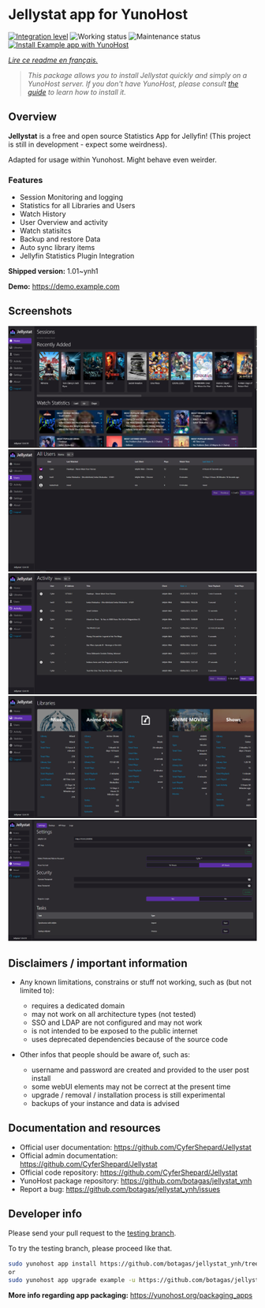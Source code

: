 # Jellystat app for YunoHost

[![Integration level](https://dash.yunohost.org/integration/example.svg)](https://dash.yunohost.org/appci/app/jellystat) ![Working status](https://ci-apps.yunohost.org/ci/badges/example.status.svg) ![Maintenance status](https://ci-apps.yunohost.org/ci/badges/jellystat.maintain.svg)  
[![Install Example app with YunoHost](https://install-app.yunohost.org/install-with-yunohost.svg)](https://install-app.yunohost.org/?app=jellystat)

*[Lire ce readme en français.](./README_fr.md)*

> *This package allows you to install Jellystat quickly and simply on a YunoHost server.
If you don't have YunoHost, please consult [the guide](https://yunohost.org/#/install) to learn how to install it.*

## Overview

**Jellystat** is a free and open source Statistics App for Jellyfin! (This project is still in development - expect some weirdness).

Adapted for usage within Yunohost. Might behave even weirder.

### Features

- Session Monitoring and logging
- Statistics for all Libraries and Users
- Watch History
- User Overview and activity
- Watch statisitcs
- Backup and restore Data
- Auto sync library items
- Jellyfin Statistics Plugin Integration


**Shipped version:** 1.01~ynh1

**Demo:** https://demo.example.com

## Screenshots

![Home](/doc/screenshots/Home.PNG)
![Users](/doc/screenshots/Users.PNG)
![Activity](/doc/screenshots/Activity.PNG)
![Libraries](/doc/screenshots/Libraries.PNG)
![Settings](/doc/screenshots/settings.PNG)

## Disclaimers / important information

* Any known limitations, constrains or stuff not working, such as (but not limited to):
    * requires a dedicated domain
    * may not work on all architecture types (not tested)
    * SSO and LDAP are not configured and may not work
    * is not intended to be exposed to the public internet
    * uses deprecated dependencies because of the source code

* Other infos that people should be aware of, such as:
    * username and password are created and provided to the user post install
    * some webUI elements may not be correct at the present time
    * upgrade / removal / installation process is still experimental
    * backups of your instance and data is advised

## Documentation and resources

* Official user documentation: <https://github.com/CyferShepard/Jellystat>
* Official admin documentation: <https://github.com/CyferShepard/Jellystat>
* Official code repository: <https://github.com/CyferShepard/Jellystat>
* YunoHost package repository: <https://github.com/botagas/jellystat_ynh>
* Report a bug: <https://github.com/botagas/jellystat_ynh/issues>

## Developer info

Please send your pull request to the [testing branch](https://github.com/botagas/jellystat_ynh/tree/testing).

To try the testing branch, please proceed like that.

``` bash
sudo yunohost app install https://github.com/botagas/jellystat_ynh/tree/testing --debug
or
sudo yunohost app upgrade example -u https://github.com/botagas/jellystat_ynh/tree/testing --debug
```

**More info regarding app packaging:** <https://yunohost.org/packaging_apps>
